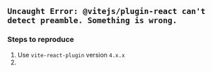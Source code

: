 ## `Uncaught Error: @vitejs/plugin-react can't detect preamble. Something is wrong.`


### Steps to reproduce
1) Use `vite-react-plugin` version `4.x.x`
2) 